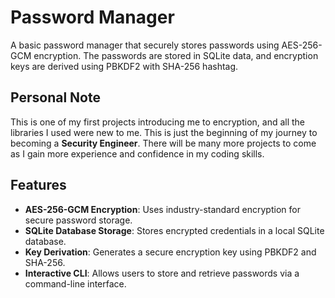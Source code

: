 # Password Manager
A basic password manager that securely stores passwords using AES-256-GCM encryption. The passwords are stored in SQLite data, and encryption keys are derived using PBKDF2 with SHA-256 hashtag.

## Personal Note
This is one of my first projects introducing me to encryption, and all the libraries I used were new to me.
This is just the beginning of my journey to becoming a **Security Engineer**. There will be many more projects to come as I gain more experience and confidence in my coding skills.

## Features
- **AES-256-GCM Encryption**: Uses industry-standard encryption for secure password storage.
- **SQLite Database Storage**: Stores encrypted credentials in a local SQLite database.
- **Key Derivation**: Generates a secure encryption key using PBKDF2 and SHA-256.
- **Interactive CLI**: Allows users to store and retrieve passwords via a command-line interface.
